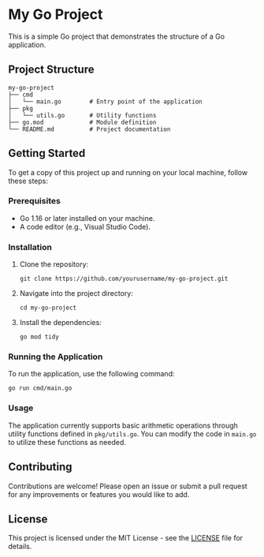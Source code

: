 # My Go Project

This is a simple Go project that demonstrates the structure of a Go application. 

## Project Structure

```
my-go-project
├── cmd
│   └── main.go        # Entry point of the application
├── pkg
│   └── utils.go       # Utility functions
├── go.mod             # Module definition
└── README.md          # Project documentation
```

## Getting Started

To get a copy of this project up and running on your local machine, follow these steps:

### Prerequisites

- Go 1.16 or later installed on your machine.
- A code editor (e.g., Visual Studio Code).

### Installation

1. Clone the repository:
   ```
   git clone https://github.com/yourusername/my-go-project.git
   ```
2. Navigate into the project directory:
   ```
   cd my-go-project
   ```
3. Install the dependencies:
   ```
   go mod tidy
   ```

### Running the Application

To run the application, use the following command:
```
go run cmd/main.go
```

### Usage

The application currently supports basic arithmetic operations through utility functions defined in `pkg/utils.go`. You can modify the code in `main.go` to utilize these functions as needed.

## Contributing

Contributions are welcome! Please open an issue or submit a pull request for any improvements or features you would like to add.

## License

This project is licensed under the MIT License - see the [LICENSE](LICENSE) file for details.